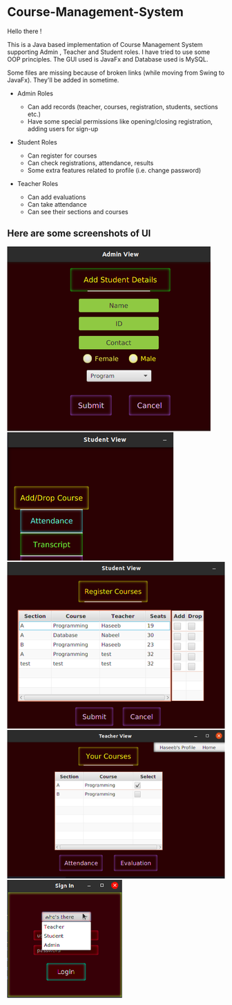 # Course-Management-System

Hello there !

This is a Java based implementation of Course Management System supporting Admin , Teacher and Student roles.
I have tried to use some OOP principles. The GUI used is JavaFx and Database used is MySQL.

Some files are missing because of broken links (while moving from Swing to JavaFx). They'll be added in sometime.


* Admin Roles 

   * Can add records (teacher, courses, registration, students, sections etc.)
   * Have some special permissions like opening/closing registration, adding users for sign-up

* Student Roles 
   * Can register for courses
   * Can check registrations, attendance, results
   * Some extra features related to profile (i.e. change password)

* Teacher Roles
   * Can add evaluations
   * Can take attendance
   * Can see their sections and courses


## Here are some screenshots of UI

![alt text](/CRS-Project/images/student.png)
![alt text](/CRS-Project/images/studentv.png)
![alt text](/CRS-Project/images/register.png)
![alt text](/CRS-Project/images/teacher.png)
![alt text](/CRS-Project/images/login.png)

